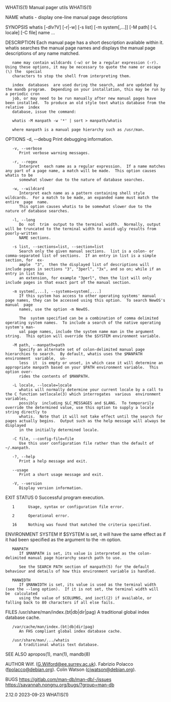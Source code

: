 WHATIS(1)							      Manual pager utils							     WHATIS(1)

NAME
       whatis - display one-line manual page descriptions

SYNOPSIS
       whatis [-dlv?V] [-r|-w] [-s list] [-m system[,...]] [-M path] [-L locale] [-C file] name ...

DESCRIPTION
       Each  manual  page has a short description available within it.	whatis searches the manual page names and displays the manual page descriptions of any
       name matched.

       name may contain wildcards (-w) or be a regular expression (-r).	 Using these options, it may be necessary to quote the name or escape (\) the  special
       characters to stop the shell from interpreting them.

       index  databases	 are used during the search, and are updated by the mandb program.  Depending on your installation, this may be run by a periodic cron
       job, or may need to be run manually after new manual pages have been installed.	To produce an old style text whatis database from the  relative	 index
       database, issue the command:

       whatis -M manpath -w '*' | sort > manpath/whatis

       where manpath is a manual page hierarchy such as /usr/man.

OPTIONS
       -d, --debug
	      Print debugging information.

       -v, --verbose
	      Print verbose warning messages.

       -r, --regex
	      Interpret	 each name as a regular expression.  If a name matches any part of a page name, a match will be made.  This option causes whatis to be
	      somewhat slower due to the nature of database searches.

       -w, --wildcard
	      Interpret each name as a pattern containing shell style wildcards.  For a match to be made, an expanded name must match the  entire  page	 name.
	      This option causes whatis to be somewhat slower due to the nature of database searches.

       -l, --long
	      Do  not  trim  output to the terminal width.  Normally, output will be truncated to the terminal width to avoid ugly results from poorly-written
	      NAME sections.

       -s list, --sections=list, --section=list
	      Search only the given manual sections.  list is a colon- or comma-separated list of sections.  If an entry in list is a simple section, for  ex‐
	      ample  "3",  then the displayed list of descriptions will include pages in sections "3", "3perl", "3x", and so on; while if an entry in list has
	      an extension, for example "3perl", then the list will only include pages in that exact part of the manual section.

       -m system[,...], --systems=system[,...]
	      If this system has access to other operating systems' manual page names, they can be accessed using this option.	To search NewOS's manual  page
	      names, use the option -m NewOS.

	      The  system specified can be a combination of comma delimited operating system names.  To include a search of the native operating system's man‐
	      ual page names, include the system name man in the argument string.  This option will override the $SYSTEM environment variable.

       -M path, --manpath=path
	      Specify an alternate set of colon-delimited manual page hierarchies to search.  By default, whatis uses the $MANPATH environment	variable,  un‐
	      less  it	is empty or unset, in which case it will determine an appropriate manpath based on your $PATH environment variable.  This option over‐
	      rides the contents of $MANPATH.

       -L locale, --locale=locale
	      whatis will normally determine your current locale by a call to the C function setlocale(3) which interrogates  various  environment  variables,
	      possibly	including $LC_MESSAGES and $LANG.  To temporarily override the determined value, use this option to supply a locale string directly to
	      whatis.  Note that it will not take effect until the search for pages actually begins.  Output such as the help message will always be displayed
	      in the initially determined locale.

       -C file, --config-file=file
	      Use this user configuration file rather than the default of ~/.manpath.

       -?, --help
	      Print a help message and exit.

       --usage
	      Print a short usage message and exit.

       -V, --version
	      Display version information.

EXIT STATUS
       0      Successful program execution.

       1      Usage, syntax or configuration file error.

       2      Operational error.

       16     Nothing was found that matched the criteria specified.

ENVIRONMENT
       SYSTEM If $SYSTEM is set, it will have the same effect as if it had been specified as the argument to the -m option.

       MANPATH
	      If $MANPATH is set, its value is interpreted as the colon-delimited manual page hierarchy search path to use.

	      See the SEARCH PATH section of manpath(5) for the default behaviour and details of how this environment variable is handled.

       MANWIDTH
	      If $MANWIDTH is set, its value is used as the terminal width (see the --long option).  If it is not set, the terminal width will	be  calculated
	      using the value of $COLUMNS, and ioctl(2) if available, or falling back to 80 characters if all else fails.

FILES
       /usr/share/man/index.(bt|db|dir|pag)
	      A traditional global index database cache.

       /var/cache/man/index.(bt|db|dir|pag)
	      An FHS compliant global index database cache.

       /usr/share/man/.../whatis
	      A traditional whatis text database.

SEE ALSO
       apropos(1), man(1), mandb(8)

AUTHOR
       Wilf. (G.Wilford@ee.surrey.ac.uk).
       Fabrizio Polacco (fpolacco@debian.org).
       Colin Watson (cjwatson@debian.org).

BUGS
       https://gitlab.com/man-db/man-db/-/issues
       https://savannah.nongnu.org/bugs/?group=man-db

2.12.0									  2023-09-23								     WHATIS(1)
